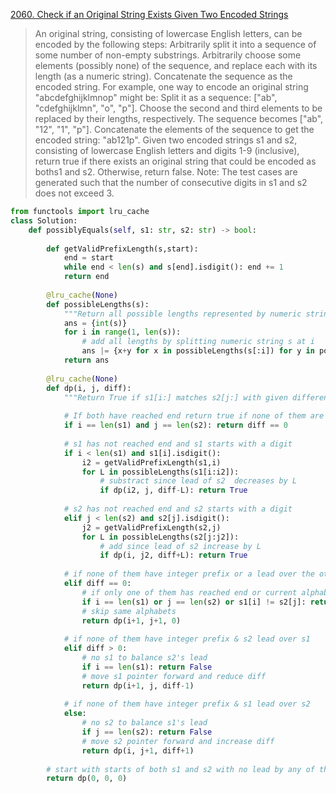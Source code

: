 [2060. Check if an Original String Exists Given Two Encoded Strings](https://leetcode.com/problems/check-if-an-original-string-exists-given-two-encoded-strings)


> An original string, consisting of lowercase English letters, can be encoded by the following steps:
> Arbitrarily split it into a sequence of some number of non-empty substrings.
> Arbitrarily choose some elements (possibly none) of the sequence, and replace each with its length (as a numeric string).
> Concatenate the sequence as the encoded string.
For example, one way to encode an original string "abcdefghijklmnop" might be:
> Split it as a sequence: ["ab", "cdefghijklmn", "o", "p"].
> Choose the second and third elements to be replaced by their lengths, respectively. The sequence becomes ["ab", "12", "1", "p"].
> Concatenate the elements of the sequence to get the encoded string: "ab121p".
> Given two encoded strings s1 and s2, consisting of lowercase English letters and digits 1-9 (inclusive), return true if there exists an original string that could be encoded as boths1 and s2. Otherwise, return false.
> Note: The test cases are generated such that the number of consecutive digits in s1 and s2 does not exceed 3.

```python
from functools import lru_cache 
class Solution: 
    def possiblyEquals(self, s1: str, s2: str) -> bool: 
         
        def getValidPrefixLength(s,start): 
            end = start 
            while end < len(s) and s[end].isdigit(): end += 1 
            return end 
         
        @lru_cache(None) 
        def possibleLengths(s):  
            """Return all possible lengths represented by numeric string s.""" 
            ans = {int(s)} 
            for i in range(1, len(s)): 
                # add all lengths by splitting numeric string s at i 
                ans |= {x+y for x in possibleLengths(s[:i]) for y in possibleLengths(s[i:])} 
            return ans 
         
        @lru_cache(None) 
        def dp(i, j, diff):              
            """Return True if s1[i:] matches s2[j:] with given differences.""" 
             
            # If both have reached end return true if none of them are leading 
            if i == len(s1) and j == len(s2): return diff == 0 
             
            # s1 has not reached end and s1 starts with a digit 
            if i < len(s1) and s1[i].isdigit():  
                i2 = getValidPrefixLength(s1,i) 
                for L in possibleLengths(s1[i:i2]):  
                    # substract since lead of s2  decreases by L 
                    if dp(i2, j, diff-L): return True  
             
            # s2 has not reached end and s2 starts with a digit 
            elif j < len(s2) and s2[j].isdigit():  
                j2 = getValidPrefixLength(s2,j) 
                for L in possibleLengths(s2[j:j2]):  
                    # add since lead of s2 increase by L 
                    if dp(i, j2, diff+L): return True  
             
            # if none of them have integer prefix or a lead over the other 
            elif diff == 0:  
                # if only one of them has reached end or current alphabets are not the same  
                if i == len(s1) or j == len(s2) or s1[i] != s2[j]: return False  
                # skip same alphabets 
                return dp(i+1, j+1, 0) 
             
            # if none of them have integer prefix & s2 lead over s1  
            elif diff > 0:  
                # no s1 to balance s2's lead 
                if i == len(s1): return False 
                # move s1 pointer forward and reduce diff 
                return dp(i+1, j, diff-1) 
             
            # if none of them have integer prefix & s1 lead over s2 
            else:  
                # no s2 to balance s1's lead 
                if j == len(s2): return False  
                # move s2 pointer forward and increase diff 
                return dp(i, j+1, diff+1) 
         
        # start with starts of both s1 and s2 with no lead by any of them 
        return dp(0, 0, 0)
```